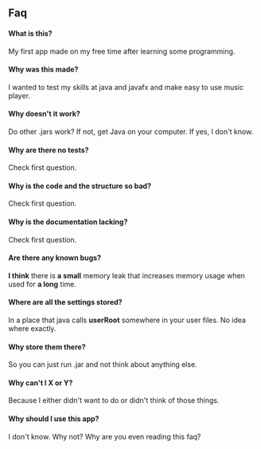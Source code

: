 ## Faq

#### What is this?

My first app made on my free time after learning some programming.

#### Why was this made?

I wanted to test my skills at java and javafx and make easy to use music player.

#### Why doesn't it work?

Do other .jars work? If not, get Java on your computer. If yes, I don't know.

#### Why are there no tests?

Check first question.

#### Why is the code and the structure so bad?

Check first question.

#### Why is the documentation lacking?

Check first question.

#### Are there any known bugs?

**I think** there is **a small** memory leak that increases memory usage when used for **a long** time.

#### Where are all the settings stored?

In a place that java calls **userRoot** somewhere in your user files. No idea where exactly.

#### Why store them there?

So you can just run .jar and not think about anything else.

#### Why can't I X or Y?

Because I either didn't want to do or didn't think of those things.

#### Why should I use this app?

I don't know. Why not? Why are you even reading this faq?